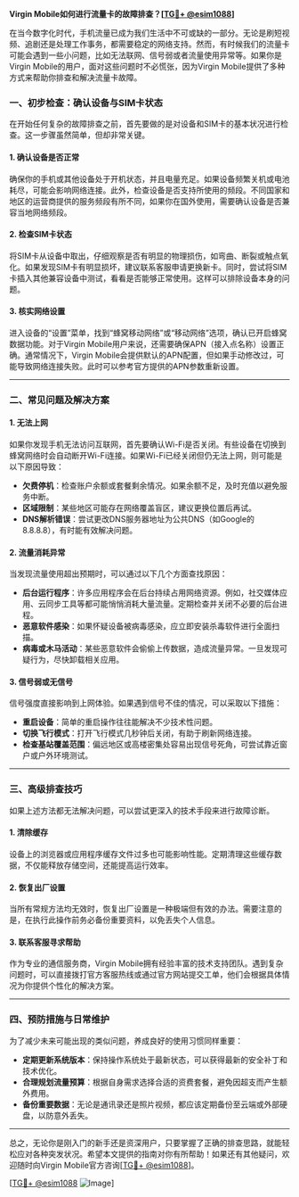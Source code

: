 **Virgin Mobile如何进行流量卡的故障排查？[[TG💪+ @esim1088](https://t.me/s/esim1088)]**

在当今数字化时代，手机流量已成为我们生活中不可或缺的一部分。无论是刷短视频、追剧还是处理工作事务，都需要稳定的网络支持。然而，有时候我们的流量卡可能会遇到一些小问题，比如无法联网、信号弱或者流量使用异常等。如果你是Virgin Mobile的用户，面对这些问题时不必慌张，因为Virgin Mobile提供了多种方式来帮助你排查和解决流量卡故障。

### **一、初步检查：确认设备与SIM卡状态**

在开始任何复杂的故障排查之前，首先要做的是对设备和SIM卡的基本状况进行检查。这一步骤虽然简单，但却非常关键。

#### **1. 确认设备是否正常**
确保你的手机或其他设备处于开机状态，并且电量充足。如果设备频繁关机或电池耗尽，可能会影响网络连接。此外，检查设备是否支持所使用的频段。不同国家和地区的运营商提供的服务频段有所不同，如果你在国外使用，需要确认设备是否兼容当地网络频段。

#### **2. 检查SIM卡状态**
将SIM卡从设备中取出，仔细观察是否有明显的物理损伤，如弯曲、断裂或触点氧化。如果发现SIM卡有明显损坏，建议联系客服申请更换新卡。同时，尝试将SIM卡插入其他兼容设备中测试，看看是否能够正常使用。这样可以排除设备本身的问题。

#### **3. 核实网络设置**
进入设备的“设置”菜单，找到“蜂窝移动网络”或“移动网络”选项，确认已开启蜂窝数据功能。对于Virgin Mobile用户来说，还需要确保APN（接入点名称）设置正确。通常情况下，Virgin Mobile会提供默认的APN配置，但如果手动修改过，可能导致网络连接失败。此时可以参考官方提供的APN参数重新设置。

---

### **二、常见问题及解决方案**

#### **1. 无法上网**
如果你发现手机无法访问互联网，首先要确认Wi-Fi是否关闭。有些设备在切换到蜂窝网络时会自动断开Wi-Fi连接。如果Wi-Fi已经关闭但仍无法上网，则可能是以下原因导致：

- **欠费停机**：检查账户余额或套餐剩余情况。如果余额不足，及时充值以避免服务中断。
- **区域限制**：某些地区可能存在网络覆盖盲区，建议更换位置后再试。
- **DNS解析错误**：尝试更改DNS服务器地址为公共DNS（如Google的8.8.8.8），有时能有效解决问题。

#### **2. 流量消耗异常**
当发现流量使用超出预期时，可以通过以下几个方面查找原因：

- **后台运行程序**：许多应用程序会在后台持续占用网络资源。例如，社交媒体应用、云同步工具等都可能悄悄消耗大量流量。定期检查并关闭不必要的后台进程。
- **恶意软件感染**：如果怀疑设备被病毒感染，应立即安装杀毒软件进行全面扫描。
- **病毒或木马活动**：某些恶意软件会偷偷上传数据，造成流量异常。一旦发现可疑行为，尽快卸载相关应用。

#### **3. 信号弱或无信号**
信号强度直接影响到上网体验。如果遇到信号不佳的情况，可以采取以下措施：

- **重启设备**：简单的重启操作往往能解决不少技术性问题。
- **切换飞行模式**：打开飞行模式几秒钟后关闭，有助于刷新网络连接。
- **检查基站覆盖范围**：偏远地区或高楼密集处容易出现信号死角，可尝试靠近窗户或户外环境测试。

---

### **三、高级排查技巧**

如果上述方法都无法解决问题，可以尝试更深入的技术手段来进行故障诊断。

#### **1. 清除缓存**
设备上的浏览器或应用程序缓存文件过多也可能影响性能。定期清理这些缓存数据，不仅能释放存储空间，还能提高运行效率。

#### **2. 恢复出厂设置**
当所有常规方法均无效时，恢复出厂设置是一种极端但有效的办法。需要注意的是，在执行此操作前务必备份重要资料，以免丢失个人信息。

#### **3. 联系客服寻求帮助**
作为专业的通信服务商，Virgin Mobile拥有经验丰富的技术支持团队。遇到复杂问题时，可以直接拨打官方客服热线或通过官方网站提交工单，他们会根据具体情况为你提供个性化的解决方案。

---

### **四、预防措施与日常维护**

为了减少未来可能出现的类似问题，养成良好的使用习惯同样重要：

- **定期更新系统版本**：保持操作系统处于最新状态，可以获得最新的安全补丁和技术优化。
- **合理规划流量预算**：根据自身需求选择合适的资费套餐，避免因超支而产生额外费用。
- **备份重要数据**：无论是通讯录还是照片视频，都应该定期备份至云端或外部硬盘，以防意外丢失。

---

总之，无论你是刚入门的新手还是资深用户，只要掌握了正确的排查思路，就能轻松应对各种突发状况。希望本文提供的指南对你有所帮助！如果还有其他疑问，欢迎随时向Virgin Mobile官方咨询[[TG💪+ @esim1088](https://t.me/s/esim1088)]。

[[TG💪+ @esim1088](https://t.me/s/esim1088) ![Image](https://i.postimg.cc/4NQfJmqS/Snipaste-2025-05-13-00-14-12.png)]